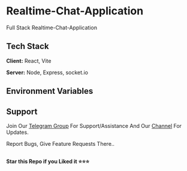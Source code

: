 
# Realtime-Chat-Application

Full Stack Realtime-Chat-Application

## Tech Stack
  
**Client:** React, Vite

**Server:** Node, Express, socket.io

## Environment Variables




## Support   
Join Our [Telegram Group](https://www.telegram.dog/codexbotzsupport) For Support/Assistance And Our [Channel](https://www.telegram.dog/codexbotz) For Updates.   
   
Report Bugs, Give Feature Requests There..   

##

   **Star this Repo if you Liked it ⭐⭐⭐**

